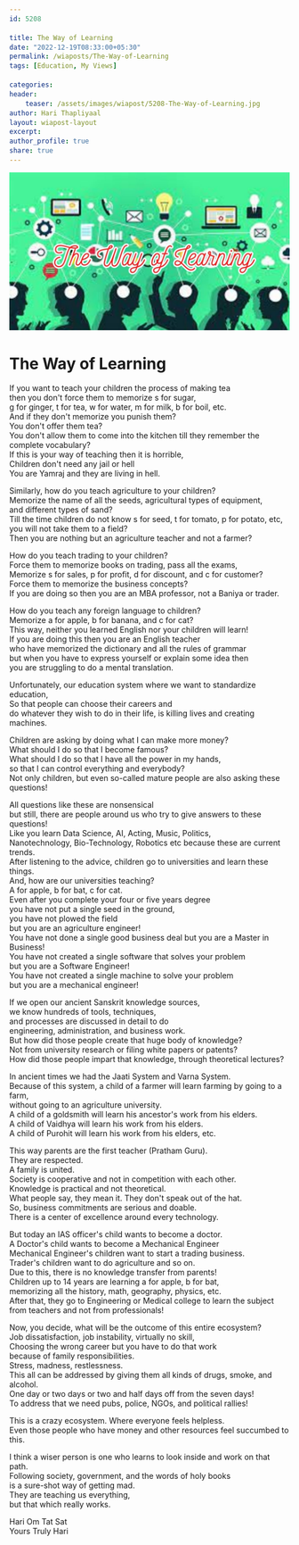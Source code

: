 ```yaml
---    
id: 5208    
  
title: The Way of Learning    
date: "2022-12-19T08:33:00+05:30"    
permalink: /wiaposts/The-Way-of-Learning    
tags: [Education, My Views]    
    
categories:    
header:    
    teaser: /assets/images/wiapost/5208-The-Way-of-Learning.jpg    
author: Hari Thapliyaal    
layout: wiapost-layout
excerpt:    
author_profile: true    
share: true    
---    
```

    
![The Way of Learning ](/assets/images/wiapost/5208-The-Way-of-Learning.jpg)         
    
# The Way of Learning   
    
If you want to teach your children the process of making tea    
then you don't force them to memorize s for sugar,    
g for ginger, t for tea, w for water, m for milk, b for boil, etc.    
And if they don't memorize you punish them?    
You don't offer them tea?    
You don't allow them to come into the kitchen till they remember the complete vocabulary?    
If this is your way of teaching then it is horrible,    
Children don't need any jail or hell    
You are Yamraj and they are living in hell.    
    
Similarly, how do you teach agriculture to your children?    
Memorize the name of all the seeds, agricultural types of equipment,    
and different types of sand?    
Till the time children do not know s for seed, t for tomato, p for potato, etc,    
you will not take them to a field?    
Then you are nothing but an agriculture teacher and not a farmer?    
    
How do you teach trading to your children?    
Force them to memorize books on trading, pass all the exams,    
Memorize s for sales, p for profit, d for discount, and c for customer?    
Force them to memorize the business concepts?    
If you are doing so then you are an MBA professor, not a Baniya or trader.    
    
How do you teach any foreign language to children?    
Memorize a for apple, b for banana, and c for cat?    
This way, neither you learned English nor your children will learn!    
If you are doing this then you are an English teacher    
who have memorized the dictionary and all the rules of grammar    
but when you have to express yourself or explain some idea then    
you are struggling to do a mental translation.    
    
Unfortunately, our education system where we want to standardize education,    
So that people can choose their careers and    
do whatever they wish to do in their life, is killing lives and creating machines.    
    
Children are asking by doing what I can make more money?    
What should I do so that I become famous?    
What should I do so that I have all the power in my hands,    
so that I can control everything and everybody?    
Not only children, but even so-called mature people are also asking these questions!    
    
All questions like these are nonsensical    
but still, there are people around us who try to give answers to these questions!    
Like you learn Data Science, AI, Acting, Music, Politics,    
Nanotechnology, Bio-Technology, Robotics etc because these are current trends.    
After listening to the advice, children go to universities and learn these things.    
And, how are our universities teaching?    
A for apple, b for bat, c for cat.    
Even after you complete your four or five years degree    
you have not put a single seed in the ground,    
you have not plowed the field    
but you are an agriculture engineer!    
You have not done a single good business deal but you are a Master in Business!    
You have not created a single software that solves your problem    
but you are a Software Engineer!    
You have not created a single machine to solve your problem    
 but you are a mechanical engineer!    
    
If we open our ancient Sanskrit knowledge sources,    
we know hundreds of tools, techniques,    
and processes are discussed in detail to do    
engineering, administration, and business work.    
But how did those people create that huge body of knowledge?    
Not from university research or filing white papers or patents?    
How did those people impart that knowledge, through theoretical lectures?    
    
In ancient times we had the Jaati System and Varna System.    
Because of this system, a child of a farmer will learn farming by going to a farm,    
without going to an agriculture university.    
A child of a goldsmith will learn his ancestor's work from his elders.    
A child of Vaidhya will learn his work from his elders.    
A child of Purohit will learn his work from his elders, etc.    
    
This way parents are the first teacher (Pratham Guru).    
They are respected.    
A family is united.    
Society is cooperative and not in competition with each other.    
Knowledge is practical and not theoretical.    
What people say, they mean it. They don't speak out of the hat.    
So, business commitments are serious and doable.    
There is a center of excellence around every technology.    
    
But today an IAS officer's child wants to become a doctor.    
A Doctor's child wants to become a Mechanical Engineer    
Mechanical Engineer's children want to start a trading business.    
Trader's children want to do agriculture and so on.    
Due to this, there is no knowledge transfer from parents!    
Children up to 14 years are learning a for apple, b for bat,    
memorizing all the history, math, geography, physics, etc.    
After that, they go to Engineering or Medical college to learn the subject    
from teachers and not from professionals!    
    
Now, you decide, what will be the outcome of this entire ecosystem?    
Job dissatisfaction, job instability, virtually no skill,    
Choosing the wrong career but you have to do that work    
because of family responsibilities.    
Stress, madness, restlessness.    
This all can be addressed by giving them all kinds of drugs, smoke, and alcohol.    
One day or two days or two and half days off from the seven days!    
To address that we need pubs, police, NGOs, and political rallies!    
    
This is a crazy ecosystem. Where everyone feels helpless.    
Even those people who have money and other resources feel succumbed to this.    
    
I think a wiser person is one who learns to look inside and work on that path.    
Following society, government, and the words of holy books    
is a sure-shot way of getting mad.    
They are teaching us everything,    
but that which really works.    
    
Hari Om Tat Sat    
Yours Truly Hari